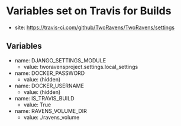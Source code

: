 # Variables set on Travis for Builds

- site: https://travis-ci.com/github/TwoRavens/TwoRavens/settings

## Variables

- name: DJANGO_SETTINGS_MODULE
  - value: tworavensproject.settings.local_settings
- name: DOCKER_PASSWORD
  - value: (hidden)
- name: DOCKER_USERNAME
  - value: (hidden)
- name: IS_TRAVIS_BUILD
  - value: True
- name: RAVENS_VOLUME_DIR
  - value: ./ravens_volume
